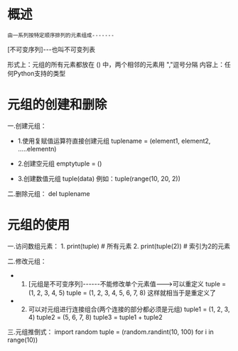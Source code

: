 # 概述
    由一系列按特定顺序排列的元素组成-------
   [不可变序列]---也叫不可变列表
   
   形式上：元组的所有元素都放在 () 中，两个相邻的元素用 ","逗号分隔 
   内容上：任何Python支持的类型
   

# 元组的创建和删除
   一.创建元组：
   -    1.使用复赋值运算符直接创建元组
            tuplename = (element1, element2, .....elementn)
        
   -    2.创建空元组
            emptytuple = ()
        
   -    3.创建数值元组
            tuple(data)
            例如：tuple(range(10, 20, 2))
            
   二.删除元组：
        del tuplename
        
   
# 元组的使用
   一.访问数组元素：
        1. print(tuple)    # 所有元素
        2. print(tuple(2)) # 索引为2的元素
        
   二.修改元组：
   -    1. [元组是不可变序列]------不能修改单个元素值--->可以重定义
           tuple = (1, 2, 3, 4, 5)
           tuple = (1, 2, 3, 4, 5, 6, 7, 8)
           这样就相当于是重定义了
          
   -    2. 可以对元组进行连接组合(两个连接的部分都必须是元组)
            tuple1 = (1, 2, 3, 4)
            tuple2 = (5, 6, 7, 8)
            tuple3 = tuple1 + tuple2
   
   三.元组推倒式：
            import random
            tuple = (random.randint(10, 100) for i in range(10))
            




   
























    